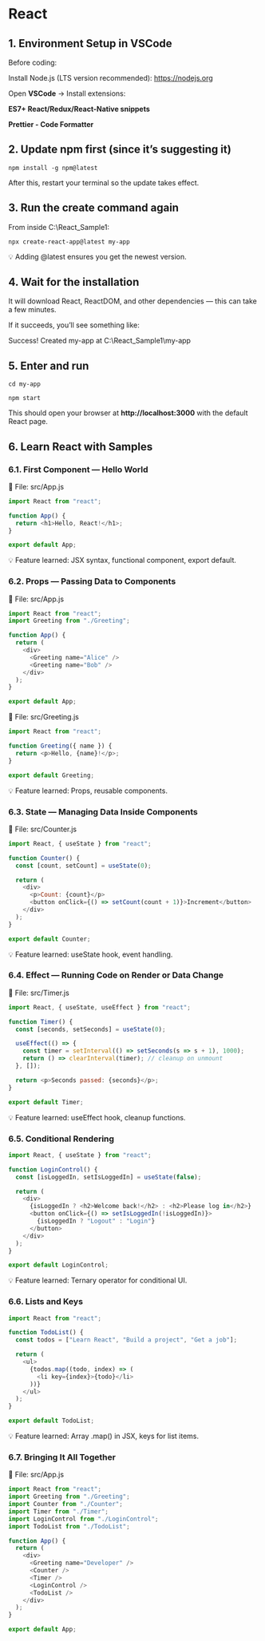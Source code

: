 # React

## 1. Environment Setup in VSCode

Before coding:

Install Node.js (LTS version recommended): https://nodejs.org

Open **VSCode** → Install extensions:

**ES7+ React/Redux/React-Native snippets**

**Prettier - Code Formatter**

## 2. Update npm first (since it’s suggesting it)

```
npm install -g npm@latest
```

After this, restart your terminal so the update takes effect.

## 3. Run the create command again

From inside C:\React_Sample1:

```
npx create-react-app@latest my-app
```

💡 Adding @latest ensures you get the newest version.

## 4. Wait for the installation

It will download React, ReactDOM, and other dependencies — this can take a few minutes.

If it succeeds, you’ll see something like:

Success! Created my-app at C:\React_Sample1\my-app

## 5. Enter and run

```
cd my-app

npm start
```

This should open your browser at **http://localhost:3000** with the default React page.

## 6. Learn React with Samples

### 6.1. First Component — Hello World

📂 File: src/App.js

```javascript
import React from "react";

function App() {
  return <h1>Hello, React!</h1>;
}

export default App;
```

💡 Feature learned: JSX syntax, functional component, export default.

### 6.2. Props — Passing Data to Components

📂 File: src/App.js

```javascript
import React from "react";
import Greeting from "./Greeting";

function App() {
  return (
    <div>
      <Greeting name="Alice" />
      <Greeting name="Bob" />
    </div>
  );
}

export default App;
```

📂 File: src/Greeting.js

```javascript
import React from "react";

function Greeting({ name }) {
  return <p>Hello, {name}!</p>;
}

export default Greeting;
```

💡 Feature learned: Props, reusable components.

### 6.3. State — Managing Data Inside Components

📂 File: src/Counter.js

```javascript
import React, { useState } from "react";

function Counter() {
  const [count, setCount] = useState(0);

  return (
    <div>
      <p>Count: {count}</p>
      <button onClick={() => setCount(count + 1)}>Increment</button>
    </div>
  );
}

export default Counter;
```

💡 Feature learned: useState hook, event handling.

### 6.4. Effect — Running Code on Render or Data Change

📂 File: src/Timer.js

```javascript
import React, { useState, useEffect } from "react";

function Timer() {
  const [seconds, setSeconds] = useState(0);

  useEffect(() => {
    const timer = setInterval(() => setSeconds(s => s + 1), 1000);
    return () => clearInterval(timer); // cleanup on unmount
  }, []);

  return <p>Seconds passed: {seconds}</p>;
}

export default Timer;
```

💡 Feature learned: useEffect hook, cleanup functions.

### 6.5. Conditional Rendering

```javascript
import React, { useState } from "react";

function LoginControl() {
  const [isLoggedIn, setIsLoggedIn] = useState(false);

  return (
    <div>
      {isLoggedIn ? <h2>Welcome back!</h2> : <h2>Please log in</h2>}
      <button onClick={() => setIsLoggedIn(!isLoggedIn)}>
        {isLoggedIn ? "Logout" : "Login"}
      </button>
    </div>
  );
}

export default LoginControl;
```

💡 Feature learned: Ternary operator for conditional UI.

### 6.6. Lists and Keys

```javascript
import React from "react";

function TodoList() {
  const todos = ["Learn React", "Build a project", "Get a job"];

  return (
    <ul>
      {todos.map((todo, index) => (
        <li key={index}>{todo}</li>
      ))}
    </ul>
  );
}

export default TodoList;
```

💡 Feature learned: Array .map() in JSX, keys for list items.

### 6.7. Bringing It All Together

📂 File: src/App.js

```javascript
import React from "react";
import Greeting from "./Greeting";
import Counter from "./Counter";
import Timer from "./Timer";
import LoginControl from "./LoginControl";
import TodoList from "./TodoList";

function App() {
  return (
    <div>
      <Greeting name="Developer" />
      <Counter />
      <Timer />
      <LoginControl />
      <TodoList />
    </div>
  );
}

export default App;
```
